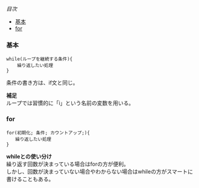*目次*
* [基本](#基本)
* [for](#for)
### 基本
    while(ループを継続する条件){
        繰り返したい処理
    }

条件の書き方は、if文と同じ。

**補足**  
ループでは習慣的に「i」という名前の変数を用いる。

### for
    for(初期化; 条件; カウントアップ;){
    　　繰り返したい処理
    }

**whileとの使い分け**  
繰り返す回数が決まっている場合はforの方が便利。  
しかし、回数が決まっていない場合やわからない場合はwhileの方がスマートに書けることもある。
